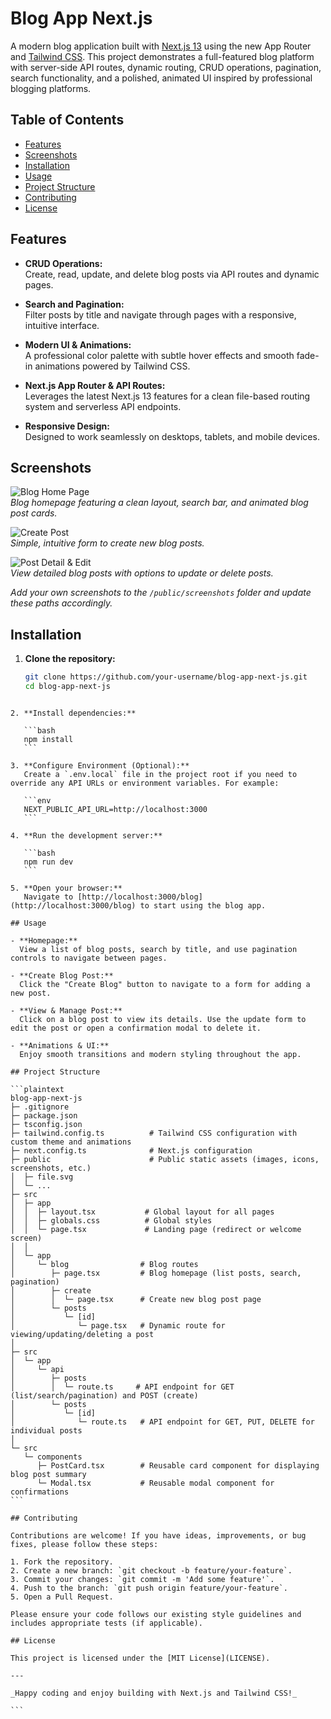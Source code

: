 # Blog App Next.js

A modern blog application built with [Next.js 13](https://nextjs.org/) using the new App Router and [Tailwind CSS](https://tailwindcss.com/). This project demonstrates a full-featured blog platform with server-side API routes, dynamic routing, CRUD operations, pagination, search functionality, and a polished, animated UI inspired by professional blogging platforms.

## Table of Contents

- [Features](#features)
- [Screenshots](#screenshots)
- [Installation](#installation)
- [Usage](#usage)
- [Project Structure](#project-structure)
- [Contributing](#contributing)
- [License](#license)

## Features

- **CRUD Operations:**  
  Create, read, update, and delete blog posts via API routes and dynamic pages.

- **Search and Pagination:**  
  Filter posts by title and navigate through pages with a responsive, intuitive interface.

- **Modern UI & Animations:**  
  A professional color palette with subtle hover effects and smooth fade-in animations powered by Tailwind CSS.

- **Next.js App Router & API Routes:**  
  Leverages the latest Next.js 13 features for a clean file-based routing system and serverless API endpoints.

- **Responsive Design:**  
  Designed to work seamlessly on desktops, tablets, and mobile devices.

## Screenshots

![Blog Home Page](./public/screenshots/homepage.png)  
_Blog homepage featuring a clean layout, search bar, and animated blog post cards._

![Create Post](./public/screenshots/create-post.png)  
_Simple, intuitive form to create new blog posts._

![Post Detail & Edit](./public/screenshots/post-detail.png)  
_View detailed blog posts with options to update or delete posts._

_Add your own screenshots to the `/public/screenshots` folder and update these paths accordingly._

## Installation

1. **Clone the repository:**

   ```bash
   git clone https://github.com/your-username/blog-app-next-js.git
   cd blog-app-next-js
   ```

````

2. **Install dependencies:**

   ```bash
   npm install
   ```

3. **Configure Environment (Optional):**
   Create a `.env.local` file in the project root if you need to override any API URLs or environment variables. For example:

   ```env
   NEXT_PUBLIC_API_URL=http://localhost:3000
   ```

4. **Run the development server:**

   ```bash
   npm run dev
   ```

5. **Open your browser:**
   Navigate to [http://localhost:3000/blog](http://localhost:3000/blog) to start using the blog app.

## Usage

- **Homepage:**
  View a list of blog posts, search by title, and use pagination controls to navigate between pages.

- **Create Blog Post:**
  Click the "Create Blog" button to navigate to a form for adding a new post.

- **View & Manage Post:**
  Click on a blog post to view its details. Use the update form to edit the post or open a confirmation modal to delete it.

- **Animations & UI:**
  Enjoy smooth transitions and modern styling throughout the app.

## Project Structure

```plaintext
blog-app-next-js
├─ .gitignore
├─ package.json
├─ tsconfig.json
├─ tailwind.config.ts          # Tailwind CSS configuration with custom theme and animations
├─ next.config.ts              # Next.js configuration
├─ public                      # Public static assets (images, icons, screenshots, etc.)
│  ├─ file.svg
│  └─ ...
├─ src
│  ├─ app
│  │  ├─ layout.tsx           # Global layout for all pages
│  │  ├─ globals.css          # Global styles
│  │  └─ page.tsx             # Landing page (redirect or welcome screen)
│  │
│  └─ app
│     └─ blog                # Blog routes
│        ├─ page.tsx         # Blog homepage (list posts, search, pagination)
│        ├─ create
│        │  └─ page.tsx      # Create new blog post page
│        └─ posts
│           └─ [id]
│              └─ page.tsx   # Dynamic route for viewing/updating/deleting a post
│
├─ src
│  └─ app
│     └─ api
│        ├─ posts
│        │  └─ route.ts     # API endpoint for GET (list/search/pagination) and POST (create)
│        └─ posts
│           └─ [id]
│              └─ route.ts   # API endpoint for GET, PUT, DELETE for individual posts
│
└─ src
   └─ components
      ├─ PostCard.tsx        # Reusable card component for displaying blog post summary
      └─ Modal.tsx           # Reusable modal component for confirmations
```

## Contributing

Contributions are welcome! If you have ideas, improvements, or bug fixes, please follow these steps:

1. Fork the repository.
2. Create a new branch: `git checkout -b feature/your-feature`.
3. Commit your changes: `git commit -m 'Add some feature'`.
4. Push to the branch: `git push origin feature/your-feature`.
5. Open a Pull Request.

Please ensure your code follows our existing style guidelines and includes appropriate tests (if applicable).

## License

This project is licensed under the [MIT License](LICENSE).

---

_Happy coding and enjoy building with Next.js and Tailwind CSS!_

```
````
